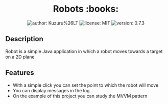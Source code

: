 <h1 align="center">Robots :books:</h1>
<p align="center">
  <img src="https://img.shields.io/badge/author-Kuzuru%20%26%20sladkOejka-blue" alt="author: Kuzuru%26LT">
  <img src="https://img.shields.io/npm/l/apache" alt="license: MIT">
  <img src="https://img.shields.io/badge/version-0.7.3-blue" alt="version: 0.7.3">
 </p>

## Description
Robot is a simple Java application in which a robot moves towards a target on a 2D plane

## Features

* With a simple click you can set the point to which the robot will move
* You can display messages in the log
* On the example of this project you can study the MVVM pattern
